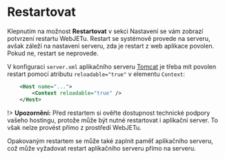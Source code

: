 # Restartovat

Klepnutím na možnost **Restartovat** v sekci Nastavení se vám zobrazí potvrzení restartu WebJETu. Restart se systémově provede na serveru, avšak záleží na nastavení serveru, zda je restart z web aplikace povolen. Pokud ne, restart se neprovede.

V konfiguraci `server.xml` aplikačního serveru [Tomcat](https://tomcat.apache.org/tomcat-9.0-doc/config/context.html) je třeba mít povolen restart pomocí atributu `reloadable="true"` v elementu `Context`:

```xml
    <Host name="...">
        <Context reloadable="true" />
    </Host>
```

!> **Upozornění:** Před restartem si ověřte dostupnost technické podpory vašeho hostingu, protože může být nutné restartovat i aplikační server. To však nelze provést přímo z prostředí WebJETu.

Opakovaným restartem se může také zaplnit paměť aplikačního serveru, což může vyžadovat restart aplikačního serveru přímo na serveru.
